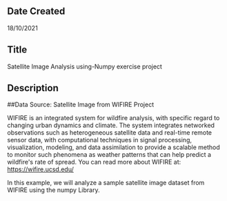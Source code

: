 

## Date Created

 18/10/2021


## Title

 Satellite Image Analysis using-Numpy exercise project


## Description

  ##Data Source: Satellite Image from WIFIRE Project

 WIFIRE is an integrated system for wildfire analysis, with specific regard to changing urban dynamics and climate. 
 The system integrates networked observations such as heterogeneous satellite data and real-time remote sensor data, with computational techniques in signal processing, 
 visualization, modeling, and data assimilation to provide a scalable method to monitor such phenomena as weather patterns that can help predict a wildfire's rate of spread. 
 You can read more about WIFIRE at: https://wifire.ucsd.edu/

In this example, we will analyze a sample satellite image dataset from WIFIRE using the numpy Library.
